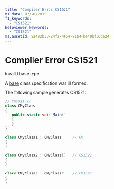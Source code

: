 ```yaml
---
title: "Compiler Error CS1521"
ms.date: 07/20/2015
f1_keywords: 
  - "CS1521"
helpviewer_keywords: 
  - "CS1521"
ms.assetid: 9a482b33-24f2-4654-81b4-be40bf56d624
---
```

# Compiler Error CS1521
Invalid base type  
  
 A [base](../../csharp/language-reference/keywords/base.md) class specification was ill formed.  
  
 The following sample generates CS1521:  
  
```csharp  
// CS1521.cs  
class CMyClass  
{  
   public static void Main()  
   {  
   }  
}  
  
class CMyClass1 : CMyClass     // OK  
{  
}  
  
class CMyClass2 : CMyClass[]   // CS1521  
{  
}  
  
class CMyClass3 : CMyClass*    // CS1521  
{  
}  
```
